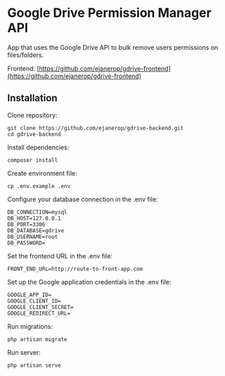 # Google Drive Permission Manager API

App that uses the Google Drive API to bulk remove users permissions on files/folders.

Frontend: [https://github.com/ejanerop/gdrive-frontend](https://github.com/ejanerop/gdrive-frontend)

## Installation

Clone repository:

```
git clone https://github.com/ejanerop/gdrive-backend.git
cd gdrive-backend
```

Install dependencies:

```
composer install
```

Create environment file:

```
cp .env.example .env
```

Configure your database connection in the .env file:

```
DB_CONNECTION=mysql
DB_HOST=127.0.0.1
DB_PORT=3306
DB_DATABASE=gdrive
DB_USERNAME=root
DB_PASSWORD=
```

Set the frontend URL in the .env file:

```
FRONT_END_URL=http://route-to-front-app.com
```

Set up the Google application credentials in the .env file:

```
GOOGLE_APP_ID=
GOOGLE_CLIENT_ID=
GOOGLE_CLIENT_SECRET=
GOOGLE_REDIRECT_URL=
```

Run migrations:

```
php artisan migrate
```

Run server:

```
php artisan serve
```
